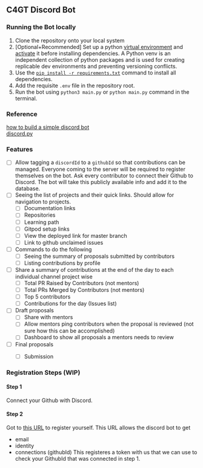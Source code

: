 ## C4GT Discord Bot

### Running the Bot locally
1. Clone the repository onto your local system
2. [Optional+Recommended] Set up a python [virtual environment](https://docs.python.org/3/library/venv.html#:~:text=Creating%20virtual-,environments,-%C2%B6) and [activate](https://python.land/virtual-environments/virtualenv#Python_venv_activation) it before installing dependencies. A Python venv is an independent collection of python packages and is used for creating replicable dev environments and preventing versioning conflicts.
3. Use the [`pip install -r requirements.txt`](https://learnpython.com/blog/python-requirements-file/#:~:text=document%20and%20exit!-,Installing,-Python%20Packages%20From) command to install all dependencies.
4. Add the requisite `.env` file in the repository root.
5. Run the bot using `python3 main.py` or `python main.py` command in the terminal.

### Reference
[how to build a simple discord bot](https://realpython.com/how-to-make-a-discord-bot-python/)   
[discord.py](https://discordpy.readthedocs.io/en/stable/)


### Features
- [ ] Allow tagging a `discordId` to a `githubId` so that contributions can be managed. Everyone coming to the server will be required to register themselves on the bot. Ask every contributor to connect their Github to Discord. The bot will take this publicly available info and add it to the database.
- [ ] Seeing the list of projects and their quick links. Should allow for navigation to projects.
    - [ ] Documentation links
    - [ ] Repositories
    - [ ] Learning path
    - [ ] Gitpod setup links
    - [ ] View the deployed link for master branch
    - [ ] Link to github unclaimed issues
- [ ] Commands to do the following
    - [ ] Seeing the summary of proposals submitted by contributors
    - [ ] Listing contributions by profile
- [ ] Share a summary of contributions at the end of the day to each individual channel project wise
    - [ ] Total PR Raised by Contributors (not mentors)
    - [ ] Total PRs Merged by Contributors (not mentors)
    - [ ] Top 5 contributors
    - [ ] Contributions for the day (Issues list)
- [ ] Draft proposals
    - [ ] Share with mentors
    - [ ] Allow mentors ping contributors when the proposal is reviewed (not sure how this can be accomplished)
    - [ ] Dashboard to show all proposals a mentors needs to review
- [ ] Final proposals
    - [ ] Submission


### Registration Steps (WIP)

#### Step 1
Connect your Github with Discord. 

#### Step 2
Got to [this URL](https://discord.com/api/oauth2/authorize?client_id=982859834355499088&redirect_uri=https%3A%2F%2Fbot.c4gt.samagra.io&response_type=code&scope=identify%20connections%20email) to register yourself. This URL allows the discord bot to get
- email
- identity
- connections (githubId)
This registeres a token with us that we can use to check your GithubId that was connected in step 1.

